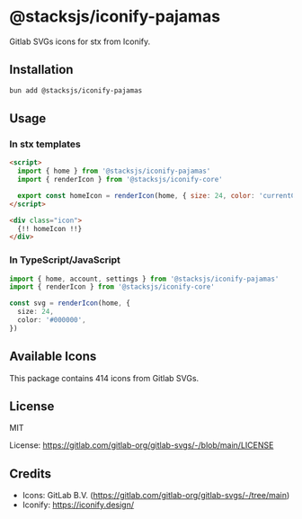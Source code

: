 # @stacksjs/iconify-pajamas

Gitlab SVGs icons for stx from Iconify.

## Installation

```bash
bun add @stacksjs/iconify-pajamas
```

## Usage

### In stx templates

```html
<script>
  import { home } from '@stacksjs/iconify-pajamas'
  import { renderIcon } from '@stacksjs/iconify-core'

  export const homeIcon = renderIcon(home, { size: 24, color: 'currentColor' })
</script>

<div class="icon">
  {!! homeIcon !!}
</div>
```

### In TypeScript/JavaScript

```typescript
import { home, account, settings } from '@stacksjs/iconify-pajamas'
import { renderIcon } from '@stacksjs/iconify-core'

const svg = renderIcon(home, {
  size: 24,
  color: '#000000',
})
```

## Available Icons

This package contains 414 icons from Gitlab SVGs.

## License

MIT

License: https://gitlab.com/gitlab-org/gitlab-svgs/-/blob/main/LICENSE

## Credits

- Icons: GitLab B.V. (https://gitlab.com/gitlab-org/gitlab-svgs/-/tree/main)
- Iconify: https://iconify.design/
